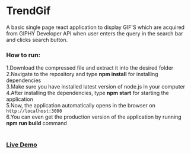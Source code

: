 # TrendGif<br/>
A basic single page react application to display GIF'S which are acquired from GIPHY Developer API when user enters the query in the search bar and clicks search button.

### How to run:<br/>
1.Download the compressed file and extract it into the desired folder<br/>
2.Navigate to the repository and type <b>npm install</b> for installing dependencies<br/>
3.Make sure you have installed latest version of node.js in your computer<br/>
4.After installing the dependencies, type <b>npm start</b> for starting the application<br/>
5.Now, the application automatically opens in the browser on `http://localhost:3000`<br/>
6.You can even get the production version of the application by running <b>npm run build</b> command<br/> <br/>

### [Live Demo](http://trendgif.surge.sh)
